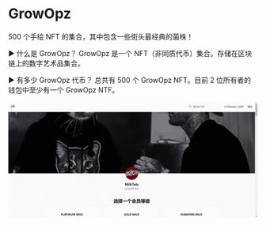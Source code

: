 # GrowOpz

500 个手绘 NFT 的集合，其中包含一些街头最经典的菌株！

▶ 什么是 GrowOpz？
GrowOpz 是一个 NFT（非同质代币）集合。存储在区块链上的数字艺术品集合。

▶ 有多少 GrowOpz 代币？
总共有 500 个 GrowOpz NFT。目前 2 位所有者的钱包中至少有一个 GrowOpz NTF。

![nft](54332_new.png)
